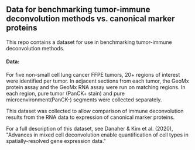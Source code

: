 ## Data for benchmarking tumor-immune deconvolution methods vs. canonical marker proteins

This repo contains a dataset for use in benchmarking tumor-immune deconvolution methods. 

#### Data:
For five non-small cell lung cancer FFPE tumors, 20+ regions of interest were identified per tumor. 
In adjacent sections from each tumor, the GeoMx protein assay and the GeoMx RNA assay were run on matching regions. 
In each region, pure tumor (PanCK+ stain) and pure microenvironment(PanCK-) segments were collected separately. 

This dataset was collected to allow comparison of immune deconvolution results from the RNA data to expression of canonical marker proteins. 

For a full description of this dataset, see Danaher & Kim et al. (2020), "Advances in mixed cell deconvolution enable quantification of cell types in spatially-resolved gene expression data."